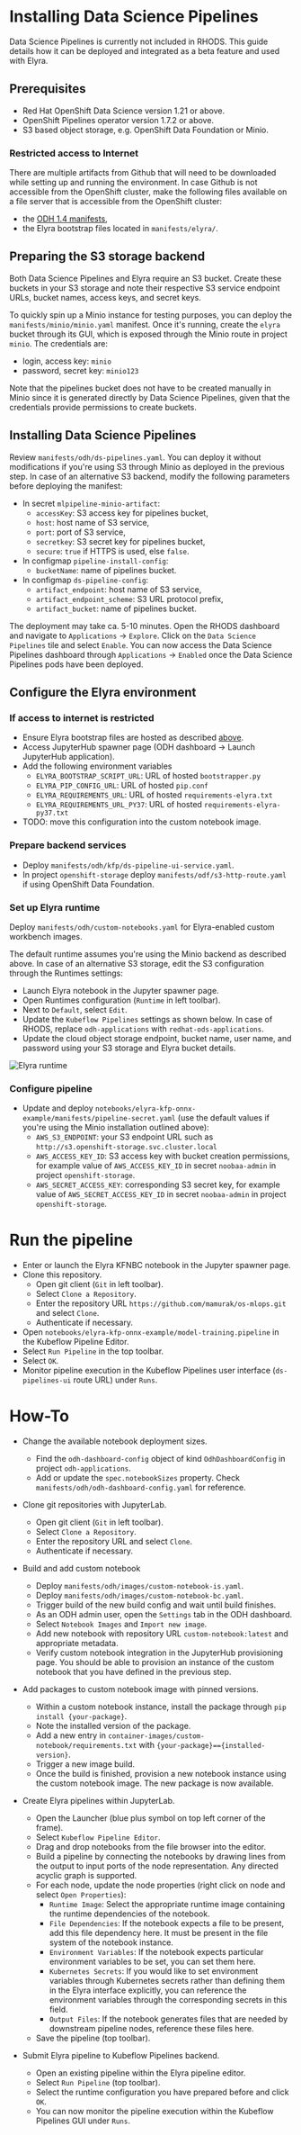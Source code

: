 # Installing Data Science Pipelines

Data Science Pipelines is currently not included in RHODS. This guide details how it can be deployed and integrated as a beta feature and used with Elyra.

## Prerequisites

* Red Hat OpenShift Data Science version 1.21 or above.
* OpenShift Pipelines operator version 1.7.2 or above.
* S3 based object storage, e.g. OpenShift Data Foundation or Minio.

### Restricted access to Internet

There are multiple artifacts from Github that will need to be downloaded while setting up and running the environment. In case Github is not accessible from the OpenShift cluster, make the following files available on a file server that is accessible from the OpenShift cluster:
* the [ODH 1.4 manifests](https://github.com/opendatahub-io/odh-manifests/tarball/v1.4),
* the Elyra bootstrap files located in `manifests/elyra/`.

## Preparing the S3 storage backend

Both Data Science Pipelines and Elyra require an S3 bucket. Create these buckets in your S3 storage and note their respective S3 service endpoint URLs, bucket names, access keys, and secret keys.

To quickly spin up a Minio instance for testing purposes, you can deploy the `manifests/minio/minio.yaml` manifest. Once it's running, create the `elyra` bucket through its GUI, which is exposed through the Minio route in project `minio`. The credentials are:
- login, access key: `minio`
- password, secret key: `minio123`

Note that the pipelines bucket does not have to be created manually in Minio since it is generated directly by Data Science Pipelines, given that the credentials provide permissions to create buckets.

## Installing Data Science Pipelines

Review `manifests/odh/ds-pipelines.yaml`. You can deploy it without modifications if you're using S3 through Minio as deployed in the previous step. In case of an alternative S3 backend, modify the following parameters before deploying the manifest:
- In secret `mlpipeline-minio-artifact`:
    - `accessKey`: S3 access key for pipelines bucket,
    - `host`: host name of S3 service,
    - `port`: port of S3 service,
    - `secretkey`: S3 secret key for pipelines bucket,
    - `secure`: `true` if HTTPS is used, else `false`.
- In configmap `pipeline-install-config`:
    - `bucketName`: name of pipelines bucket.
- In configmap `ds-pipeline-config`:
    - `artifact_endpoint`: host name of S3 service,
    - `artifact_endpoint_scheme`: S3 URL protocol prefix,
    - `artifact_bucket`: name of pipelines bucket.

The deployment may take ca. 5-10 minutes. Open the RHODS dashboard and navigate to `Applications` -> `Explore`. Click on the `Data Science Pipelines` tile and select `Enable`. You can now access the Data Science Pipelines dashboard through `Applications` -> `Enabled` once the Data Science Pipelines pods have been deployed.

## Configure the Elyra environment

### If access to internet is restricted

* Ensure Elyra bootstrap files are hosted as described [above](#restricted-access-to-internet).
* Access JupyterHub spawner page (ODH dashboard -> Launch JupyterHub application).
* Add the following environment variables
    * `ELYRA_BOOTSTRAP_SCRIPT_URL`: URL of hosted `bootstrapper.py`
    * `ELYRA_PIP_CONFIG_URL`: URL of hosted `pip.conf`
    * `ELYRA_REQUIREMENTS_URL`: URL of hosted `requirements-elyra.txt`
    * `ELYRA_REQUIREMENTS_URL_PY37`: URL of hosted `requirements-elyra-py37.txt`
* TODO: move this configuration into the custom notebook image.

### Prepare backend services

* Deploy `manifests/odh/kfp/ds-pipeline-ui-service.yaml`.
* In project `openshift-storage` deploy `manifests/odf/s3-http-route.yaml` if using OpenShift Data Foundation.

### Set up Elyra runtime

Deploy `manifests/odh/custom-notebooks.yaml` for Elyra-enabled custom workbench images.

The default runtime assumes you're using the Minio backend as described above. In case of an alternative S3 storage, edit the S3 configuration through the Runtimes settings:
* Launch Elyra notebook in the Jupyter spawner page.
* Open Runtimes configuration (`Runtime` in left toolbar).
* Next to `Default`, select `Edit`.
* Update the `Kubeflow Pipelines` settings as shown below. In case of RHODS, replace `odh-applications` with `redhat-ods-applications`.
* Update the cloud object storage endpoint, bucket name, user name, and password using your S3 storage and Elyra bucket details.

![Elyra runtime](elyra-runtime.png "Eyra runtime")

### Configure pipeline

* Update and deploy `notebooks/elyra-kfp-onnx-example/manifests/pipeline-secret.yaml` (use the default values if you're using the Minio installation outlined above):
    * `AWS_S3_ENDPOINT`: your S3 endpoint URL such as `http://s3.openshift-storage.svc.cluster.local`
    * `AWS_ACCESS_KEY_ID`: S3 access key with bucket creation permissions, for example value of `AWS_ACCESS_KEY_ID` in secret `noobaa-admin` in project `openshift-storage`.
    * `AWS_SECRET_ACCESS_KEY`: corresponding S3 secret key, for example value of `AWS_SECRET_ACCESS_KEY_ID` in secret `noobaa-admin` in project `openshift-storage`.

# Run the pipeline

* Enter or launch the Elyra KFNBC notebook in the Jupyter spawner page.
* Clone this repository.
    * Open git client (`Git` in left toolbar).
    * Select `Clone a Repository`.
    * Enter the repository URL `https://github.com/mamurak/os-mlops.git` and select `Clone`.
    * Authenticate if necessary.
* Open `notebooks/elyra-kfp-onnx-example/model-training.pipeline` in the Kubeflow Pipeline Editor.
* Select `Run Pipeline` in the top toolbar.
* Select `OK`.
* Monitor pipeline execution in the Kubeflow Pipelines user interface (`ds-pipelines-ui` route URL) under `Runs`.

# How-To

* Change the available notebook deployment sizes.
    * Find the `odh-dashboard-config` object of kind `OdhDashboardConfig` in project `odh-applications`.
    * Add or update the `spec.notebookSizes` property. Check `manifests/odh/odh-dashboard-config.yaml` for reference.

* Clone git repositories with JupyterLab.
    * Open git client (`Git` in left toolbar).
    * Select `Clone a Repository`.
    * Enter the repository URL and select `Clone`.
    * Authenticate if necessary.

* Build and add custom notebook
    * Deploy `manifests/odh/images/custom-notebook-is.yaml`.
    * Deploy `manifests/odh/images/custom-notebook-bc.yaml`.
    * Trigger build of the new build config and wait until build finishes.
    * As an ODH admin user, open the `Settings` tab in the ODH dashboard.
    * Select `Notebook Images` and `Import new image`.
    * Add new notebook with repository URL `custom-notebook:latest` and appropriate metadata.
    * Verify custom notebook integration in the JupyterHub provisioning page. You should be able to provision an instance of the custom notebook that you have defined in the previous step.

* Add packages to custom notebook image with pinned versions.
    * Within a custom notebook instance, install the package through `pip install {your-package}`.
    * Note the installed version of the package.
    * Add a new entry in `container-images/custom-notebook/requirements.txt` with `{your-package}=={installed-version}`.
    * Trigger a new image build.
    * Once the build is finished, provision a new notebook instance using the custom notebook image. The new package is now available.

* Create Elyra pipelines within JupyterLab.
    * Open the Launcher (blue plus symbol on top left corner of the frame).
    * Select `Kubeflow Pipeline Editor`.
    * Drag and drop notebooks from the file browser into the editor.
    * Build a pipeline by connecting the notebooks by drawing lines from the output to input ports of the node representation. Any directed acyclic graph is supported.
    * For each node, update the node properties (right click on node and select `Open Properties`):
        * `Runtime Image`: Select the appropriate runtime image containing the runtime dependencies of the notebook.
        * `File Dependencies`: If the notebook expects a file to be present, add this file dependency here. It must be present in the file system of the notebook instance.
        * `Environment Variables`: If the notebook expects particular environment variables to be set, you can set them here.
        * `Kubernetes Secrets`: If you would like to set environment variables through Kubernetes secrets rather than defining them in the Elyra interface explicitly, you can reference the environment variables through the corresponding secrets in this field.
        * `Output Files`: If the notebook generates files that are needed by downstream pipeline nodes, reference these files here.
    * Save the pipeline (top toolbar).

* Submit Elyra pipeline to Kubeflow Pipelines backend.
    * Open an existing pipeline within the Elyra pipeline editor.
    * Select `Run Pipeline` (top toolbar).
    * Select the runtime configuration you have prepared before and click `OK`.
    * You can now monitor the pipeline execution within the Kubeflow Pipelines GUI under `Runs`.
